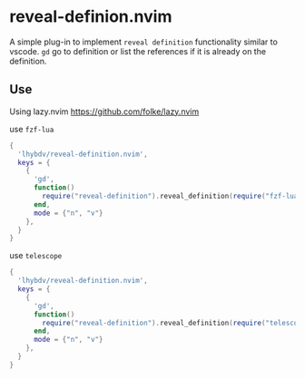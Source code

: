 # reveal-definion.nvim

A simple plug-in to implement `reveal definition` functionality similar to vscode.
`gd` go to definition or list the references if it is already on the definition.

## Use

Using lazy.nvim <https://github.com/folke/lazy.nvim>

use `fzf-lua`

```lua
{
  'lhybdv/reveal-definition.nvim',
  keys = {
    {
      'gd',
      function()
        require("reveal-definition").reveal_definition(require("fzf-lua").lsp_references)
      end,
      mode = {"n", "v"} 
    },
  }
}
```

use `telescope`
```lua
{
  'lhybdv/reveal-definition.nvim',
  keys = {
    {
      'gd',
      function()
        require("reveal-definition").reveal_definition(require("telescope.builtin").lsp_references)
      end,
      mode = {"n", "v"} 
    },
  }
}
```
